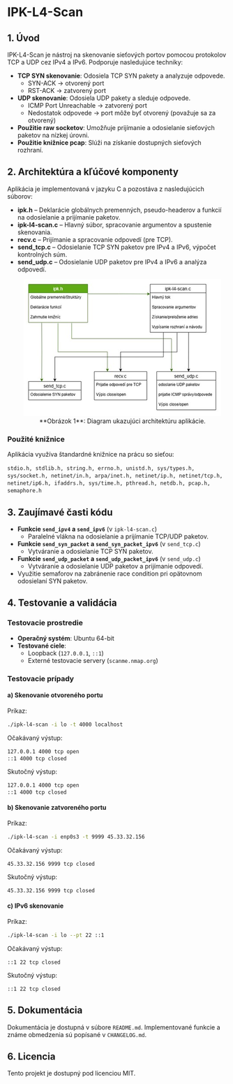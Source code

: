 # IPK-L4-Scan

## 1. Úvod
IPK-L4-Scan je nástroj na skenovanie sieťových portov pomocou protokolov TCP a UDP cez IPv4 a IPv6. Podporuje nasledujúce techniky:

- **TCP SYN skenovanie**: Odosiela TCP SYN pakety a analyzuje odpovede.
  - SYN-ACK → otvorený port
  - RST-ACK → zatvorený port
- **UDP skenovanie**: Odosiela UDP pakety a sleduje odpovede.
  - ICMP Port Unreachable → zatvorený port
  - Nedostatok odpovede → port môže byť otvorený (považuje sa za otvorený)
- **Použitie raw socketov**: Umožňuje prijímanie a odosielanie sieťových paketov na nízkej úrovni.
- **Použitie knižnice pcap**: Slúži na získanie dostupných sieťových rozhraní.

## 2. Architektúra a kľúčové komponenty
Aplikácia je implementovaná v jazyku C a pozostáva z nasledujúcich súborov:

- **ipk.h** – Deklarácie globálnych premenných, pseudo-headerov a funkcií na odosielanie a prijímanie paketov.
- **ipk-l4-scan.c** – Hlavný súbor, spracovanie argumentov a spustenie skenovania.
- **recv.c** – Prijímanie a spracovanie odpovedí (pre TCP).
- **send_tcp.c** – Odosielanie TCP SYN paketov pre IPv4 a IPv6, výpočet kontrolných súm.
- **send_udp.c** – Odosielanie UDP paketov pre IPv4 a IPv6 a analýza odpovedí.
  <p align="center">
  <img src="images/Obrázok1.jpg" />
  **Obrázok 1**: Diagram ukazujúci architektúru aplikácie.
</p>

### Použité knižnice
Aplikácia využíva štandardné knižnice na prácu so sieťou:

`stdio.h, stdlib.h, string.h, errno.h, unistd.h, sys/types.h, sys/socket.h, netinet/in.h, arpa/inet.h, netinet/ip.h, netinet/tcp.h, netinet/ip6.h, ifaddrs.h, sys/time.h, pthread.h, netdb.h, pcap.h, semaphore.h`

## 3. Zaujímavé časti kódu

- **Funkcie `send_ipv4` a `send_ipv6`** (v `ipk-l4-scan.c`)
  - Paralelné vlákna na odosielanie a prijímanie TCP/UDP paketov.
- **Funkcie `send_syn_packet` a `send_syn_packet_ipv6`** (v `send_tcp.c`)
  - Vytváranie a odosielanie TCP SYN paketov.
- **Funkcie `send_udp_packet` a `send_udp_packet_ipv6`** (v `send_udp.c`)
  - Vytváranie a odosielanie UDP paketov a prijímanie odpovedí.
- Využitie semaforov na zabránenie race condition pri opätovnom odosielaní SYN paketov.

## 4. Testovanie a validácia

### Testovacie prostredie
- **Operačný systém**: Ubuntu 64-bit
- **Testované ciele**:
  - Loopback (`127.0.0.1`, `::1`)
  - Externé testovacie servery (`scanme.nmap.org`)

### Testovacie prípady
#### a) Skenovanie otvoreného portu
Príkaz:
```sh
./ipk-l4-scan -i lo -t 4000 localhost
```
Očakávaný výstup:
```
127.0.0.1 4000 tcp open
::1 4000 tcp closed
```
Skutočný výstup:
```
127.0.0.1 4000 tcp open
::1 4000 tcp closed
```

#### b) Skenovanie zatvoreného portu
Príkaz:
```sh
./ipk-l4-scan -i enp0s3 -t 9999 45.33.32.156
```
Očakávaný výstup:
```
45.33.32.156 9999 tcp closed
```
Skutočný výstup:
```
45.33.32.156 9999 tcp closed
```

#### c) IPv6 skenovanie
Príkaz:
```sh
./ipk-l4-scan -i lo --pt 22 ::1
```
Očakávaný výstup:
```
::1 22 tcp closed
```
Skutočný výstup:
```
::1 22 tcp closed
```

## 5. Dokumentácia
Dokumentácia je dostupná v súbore `README.md`. Implementované funkcie a známe obmedzenia sú popísané v `CHANGELOG.md`.

## 6. Licencia
Tento projekt je dostupný pod licenciou MIT.

